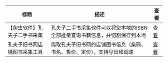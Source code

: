 |标题|描述|查看|
|-|-|-|
| 【爬虫软件】孔夫子二手书采集 | 孔夫子二手书采集软件可以将您本地的ISBN全部批量查询书籍信息，并切割保存到本地 | [查看](https://www.aspiringcode.com/content?id=17032371893715) |
| 孔夫子旧书网店铺图书采集工具 | 爬取孔夫子旧书网的店铺图书信息（条码、书名、售价、定价），支持导出和调速     | [查看](https://www.aspiringcode.com/content?id=17194838388234) |

